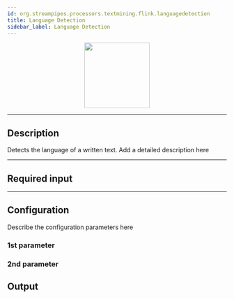 ```yaml
---
id: org.streampipes.processors.textmining.flink.languagedetection
title: Language Detection
sidebar_label: Language Detection
---
```




<p align="center"> 
    <img src="/img/pipeline-elements/org.streampipes.processors.textmining.flink.languagedetection/icon.png" width="150px;" class="pe-image-documentation"/>
</p>

***

## Description

Detects the language of a written text.
Add a detailed description here

***

## Required input


***

## Configuration

Describe the configuration parameters here

### 1st parameter


### 2nd parameter

## Output